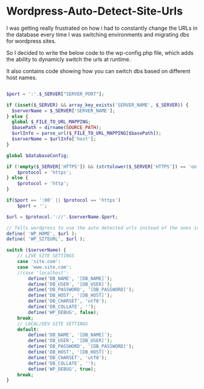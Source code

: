 # Wordpress-Auto-Detect-Site-Urls

I was getting really frustrated on how i had to constantly change the URLs in the database every time I was switching environments and migrating dbs for wordpress sites.

So I decided to write the below code to the wp-config.php file, which adds the ability to dynamicly switch the urls at runtime.

It also contains code showing how you can switch dbs based on different host names.

```php

$port = ':'.$_SERVER["SERVER_PORT"];

if (isset($_SERVER) && array_key_exists('SERVER_NAME', $_SERVER)) {
  $serverName = $_SERVER['SERVER_NAME'];
} else {
  global $_FILE_TO_URL_MAPPING;
  $basePath = dirname(SOURCE_PATH);
  $urlInfo = parse_url($_FILE_TO_URL_MAPPING[$basePath]);
  $serverName = $urlInfo['host'];
}

global $databaseConfig;

if (!empty($_SERVER['HTTPS']) && (strtolower($_SERVER['HTTPS']) == 'on' || $_SERVER['HTTPS'] == '1')) {
	$protocol = 'https';
} else {
	$protocol = 'http';
}

if($port == ':80' || $protocol == 'https')
	$port = '';

$url = $protocol.'://'.$serverName.$port;

// Tells wordpress to use the auto detected urls instead of the ones in the db
define( 'WP_HOME', $url );
define( 'WP_SITEURL', $url );

switch ($serverName) {
	// LIVE SITE SETTINGS
	case 'site.com':
	case 'www.site.com':	
	//case 'localhost':
		define('DB_NAME', '[DB_NAME]');
		define('DB_USER', '[DB_USER]');
		define('DB_PASSWORD', '[DB_PASSWORD]');
		define('DB_HOST', '[DB_HOST]');		
		define('DB_CHARSET', 'utf8');
		define('DB_COLLATE', '');
		define('WP_DEBUG', false);
	break;
	// LOCAL/DEV SITE SETTINGS
	default:
		define('DB_NAME', '[DB_NAME]');
		define('DB_USER', '[DB_USER]');
		define('DB_PASSWORD', '[DB_PASSWORD]');
		define('DB_HOST', '[DB_HOST]');		
		define('DB_CHARSET', 'utf8');
		define('DB_COLLATE', '');
		define('WP_DEBUG', true);
	break;
}
